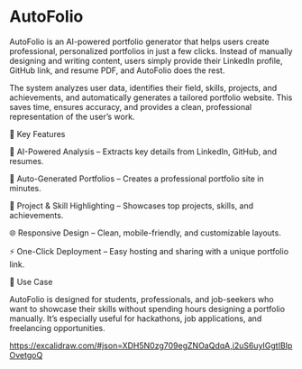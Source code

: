 # AutoFolio

AutoFolio is an AI-powered portfolio generator that helps users create professional, personalized portfolios in just a few clicks. Instead of manually designing and writing content, users simply provide their LinkedIn profile, GitHub link, and resume PDF, and AutoFolio does the rest.

The system analyzes user data, identifies their field, skills, projects, and achievements, and automatically generates a tailored portfolio website. This saves time, ensures accuracy, and provides a clean, professional representation of the user’s work.

🔑 Key Features

🚀 AI-Powered Analysis – Extracts key details from LinkedIn, GitHub, and resumes.

🎨 Auto-Generated Portfolios – Creates a professional portfolio site in minutes.

📂 Project & Skill Highlighting – Showcases top projects, skills, and achievements.

🌐 Responsive Design – Clean, mobile-friendly, and customizable layouts.

⚡ One-Click Deployment – Easy hosting and sharing with a unique portfolio link.

🎯 Use Case

AutoFolio is designed for students, professionals, and job-seekers who want to showcase their skills without spending hours designing a portfolio manually. It’s especially useful for hackathons, job applications, and freelancing opportunities.

https://excalidraw.com/#json=XDH5N0zg709egZNOaQdqA,i2uS6uyIGgtIBIpOvetgoQ
